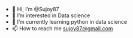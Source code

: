 - 👋 Hi, I’m @Sujoy87
- 👀 I’m interested in Data science 
- 🌱 I’m currently learning python in data science 
- 📫 How to reach me sujoy87@gmail.com

<!---
Sujoy87/Sujoy87 is a ✨ special ✨ repository because its `README.md` (this file) appears on your GitHub profile.
You can click the Preview link to take a look at your changes.
--->
